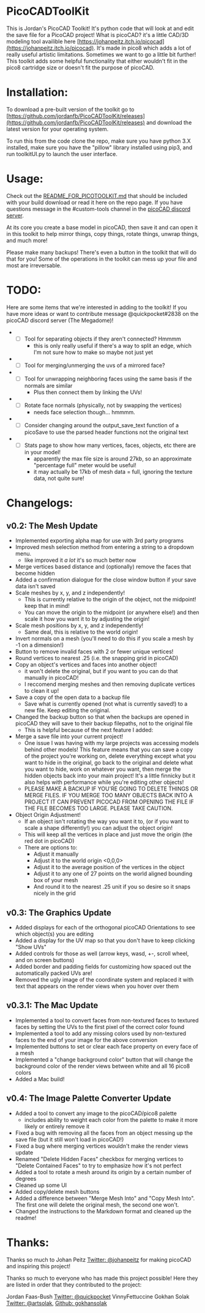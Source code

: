 # PicoCADToolKit
This is Jordan's PicoCAD Toolkit! It's python code that will look at and edit the save file for a PicoCAD project!
What is picoCAD? it's a little CAD/3D modeling tool availible here [https://johanpeitz.itch.io/picocad](https://johanpeitz.itch.io/picocad). It's made in pico8 which adds a lot of really useful artistic limitations. Sometimes we want to go a little bit further! This toolkit adds some helpful functionality that either wouldn't fit in the pico8 cartridge size or doesn't fit the purpose of picoCAD.


# Installation:

To download a pre-built version of the toolkit go to [https://github.com/jordanfb/PicoCADToolKit/releases](https://github.com/jordanfb/PicoCADToolKit/releases) and download the latest version for your operating system.

To run this from the code clone the repo, make sure you have python 3.X installed, make sure you have the "pillow" library installed using pip3, and run toolkitUI.py to launch the user interface.


# Usage:

Check out the [README_FOR_PICOTOOLKIT.md](README_FOR_PICOTOOLKIT.md) that should be included with your build download or read it here on the repo page. If you have questions message in the #custom-tools channel in the [picoCAD discord server](https://discord.gg/2FwzNRq3Cv).

At its core you create a base model in picoCAD, then save it and can open it in this toolkit to help mirror things, copy things, rotate things, unwrap things, and much more!

Please make many backups! There's even a button in the toolkit that will do that for you! Some of the operations in the toolkit can mess up your file and most are irreversable.


# TODO:

Here are some items that we're interested in adding to the toolkit! If you have more ideas or want to contribute message @quickpocket#2838 on the picoCAD discord server (The Megadome)!

- - [ ] Tool for separating objects if they aren't connected? Hmmmm
	- this is only really useful if there's a way to split an edge, which I'm not sure how to make so maybe not just yet
- - [ ] Tool for merging/unmerging the uvs of a mirrored face?
- - [ ] Tool for unwrapping neighboring faces using the same basis if the normals are similar
	- Plus then connect them by linking the UVs!
- - [ ] Rotate face normals (physically, not by swapping the vertices)
	- needs face selection though... hmmmm.
- - [ ] Consider changing around the output_save_text function of a picoSave to use the parsed header functions not the original text
- - [ ] Stats page to show how many vertices, faces, objects, etc there are in your model!
	- apparently the max file size is around 27kb, so an approximate "percentage full" meter would be useful!
	- it may actually be 17kb of mesh data = full, ignoring the texture data, not quite sure!


# Changelogs:

## v0.2: The Mesh Update

- Implemented exporting alpha map for use with 3rd party programs
- Improved mesh selection method from entering a string to a dropdown menu.
	- like improved it _a lot_ it's so much better now
- Merge vertices based distance and (optionally) remove the faces that become hidden
- Added a confirmation dialogue for the close window button if your save data isn't saved
- Scale meshes by x, y, and z independently!
	- This is currently relative to the origin of the object, not the midpoint! keep that in mind!
	- You can move the origin to the midpoint (or anywhere else!) and then scale it how you want it to by adjusting the origin!
- Scale mesh positions by x, y, and z independently!
	- Same deal, this is relative to the world origin!
- Invert normals on a mesh (you'll need to do this if you scale a mesh by -1 on a dimension!)
- Button to remove invalid faces with 2 or fewer unique vertices!
- Round vertices to nearest .25 (i.e. the snapping grid in picoCAD)
- Copy an object's vertices and faces into another object!
	- it won't delete the original, but if you want to you can do that manually in picoCAD!
	- I reccomend merging meshes and then removing duplicate vertices to clean it up!
- Save a copy of the open data to a backup file
	- Save what is currently opened (not what is currently saved!) to a new file. Keep editing the original.
- Changed the backup button so that when the backups are opened in picoCAD they will save to their backup filepaths, not to the original file
	- This is helpful because of the next feature I added:
- Merge a save file into your current project!
	- One issue I was having with my large projects was accessing models behind other models! This feature means that you can
	save a copy of the project you're working on, delete everything except what you want to hide in the original,
	go back to the original and delete what you want to hide, work on whatever you want, then merge the hidden objects back
	into your main project! It's a little finnicky but it also helps with performance while you're editing other objects!
	- PLEASE MAKE A BACKUP IF YOU'RE GOING TO DELETE THINGS OR MERGE FILES. IF YOU MERGE TOO MANY OBJECTS BACK INTO A PROJECT
	IT CAN PREVENT PICOCAD FROM OPENING THE FILE IF THE FILE BECOMES TOO LARGE. PLEASE TAKE CAUTION.
- Object Origin Adjustment!
	- If an object isn't rotating the way you want it to, (or if you want to scale a shape differently!) you can adjust the object origin!
	- This will keep all the vertices in place and just move the origin (the red dot in picoCAD)
	- There are options to:
		- Adjust it manually
		- Adjust it to the world origin <0,0,0>
		- Adjust it to the average position of the vertices in the object
		- Adjust it to any one of 27 points on the world aligned bounding box of your mesh
		- And round it to the nearest .25 unit if you so desire so it snaps nicely in the grid

## v0.3: The Graphics Update

- Added displays for each of the orthogonal picoCAD Orientations to see which object(s) you are editing
- Added a display for the UV map so that you don't have to keep clicking "Show UVs"
- Added controls for those as well (arrow keys, wasd, +-, scroll wheel, and on screen buttons)
- Added border and padding fields for customizing how spaced out the automatically packed UVs are!
- Removed the ugly image of the coordinate system and replaced it with text that appears on the render views when you hover over them

## v0.3.1: The Mac Update

- Implemented a tool to convert faces from non-textured faces to textured faces by setting the UVs to the first pixel of the correct
color found
- Implemented a tool to add any missing colors used by non-textured faces to the end of your image for the above conversion
- Implemented buttons to set or clear each face property on every face of a mesh
- Implemented a "change background color" button that will change the background color of the render views between white and all 16 pico8
colors
- Added a Mac build!

## v0.4: The Image Palette Converter Update

- Added a tool to convert any image to the picoCAD/pico8 palette
	- includes ability to weight each color from the palette to make it more likely or entirely remove it
- Fixed a bug with removing all the faces from an object messing up the save file (but it still won't load in picoCAD!)
- Fixed a bug where merging vertices wouldn't make the render views update
- Renamed "Delete Hidden Faces" checkbox for merging vertices to "Delete Contained Faces" to try to emphasize how it's not perfect
- Added a tool to rotate a mesh around its origin by a certain number of degrees
- Cleaned up some UI
- Added copy/delete mesh buttons
- Added a difference between "Merge Mesh Into" and "Copy Mesh Into". The first one will delete the original mesh, the second one won't.
- Changed the instructions to the Markdown format and cleaned up the readme!

# Thanks:

Thanks so much to Johan Peitz [Twitter: @johanpeitz](https://twitter.com/johanpeitz) for making picoCAD and inspiring this project!

Thanks so much to everyone who has made this project possible!
Here they are listed in order that they contributed to the project:

Jordan Faas-Bush [Twitter: @quickpocket](https://twitter.com/quickpocket)
VinnyFettuccine
Gokhan Solak [Twitter: @artsolak](https://twitter.com/artsolak), [Github: gokhansolak](https://github.com/gokhansolak)
